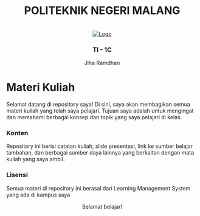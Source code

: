 <h1 align="center" >POLITEKNIK NEGERI MALANG</h1>
<br />
<div align="center">
  <a href="https://github.com/JihaR15/Materi_Kuliah_Semester-1">
    <img src="https://1.bp.blogspot.com/-PpH7CcrJIvE/X5WGsZUp6LI/AAAAAAAADRE/VIw1_NyjUC4HUnijuO1r2WBG4tfjpJGbgCLcBGAsYHQ/s320/Logo%2BPolinema%2B%2528Politeknik%2BNegeri%2BMalang%2529.png" alt="Logo" >
  </a>
  <h3 align="center"> TI - 1C </h3> Jiha Ramdhan
</div>

# Materi Kuliah

Selamat datang di repository saya! Di sini, saya akan membagikan semua materi kuliah yang telah saya pelajari. Tujuan saya adalah untuk mengingat dan memahami berbagai konsep dan topik yang saya pelajari di kelas.

### Konten

Repository ini berisi catatan kuliah, slide presentasi, link ke sumber belajar tambahan, dan berbagai sumber daya lainnya yang berkaitan dengan mata kuliah yang saya ambil.

### Lisensi

Semua materi di repository ini berasal dari Learning Management System yang ada di kampus saya

<div align="center" >Selamat belajar!</div>
